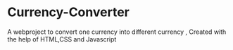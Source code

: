 # Currency-Converter
A webproject to convert one currency into different currency , Created with the help of HTML,CSS and Javascript
